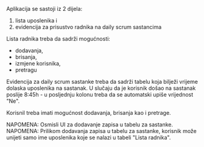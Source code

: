 Aplikacija se sastoji iz 2 dijela:
1. lista uposlenika i
2. evidencija za prisustvo radnika na daily scrum sastancima

Lista radnika treba da sadrži mogućnosti:
- dodavanja,
- brisanja, 
- izmjene korisnika, 
- pretragu

Evidencija za daily scrum sastanke treba da sadrži tabelu koja bilježi vrijeme dolaska uposlenika na sastanak. U slučaju da je korisnik došao na sastanak poslije 8:45h - u posljednju kolonu treba da se automatski upiše vrijednost "Ne".

Korisnil treba imati mogućnost dodavanja, brisanja kao i pretrage.

NAPOMENA: Osmisli UI za dodavanje zapisa u tabelu za sastanke.
NAPOMENA: Prilikom dodavanja zapisa u tabelu za sastanke, korisnik može unijeti samo ime uposlenika koje se nalazi u tabeli "Lista radnika".